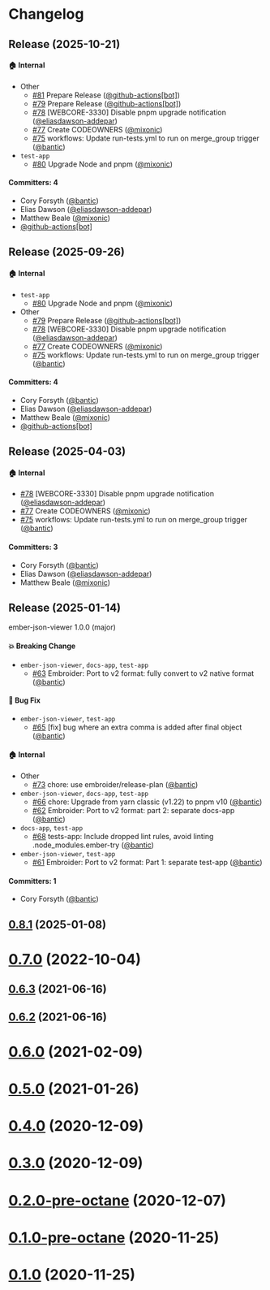 # Changelog

## Release (2025-10-21)



#### :house: Internal
* Other
  * [#81](https://github.com/Addepar/ember-json-viewer/pull/81) Prepare Release ([@github-actions[bot]](https://github.com/apps/github-actions))
  * [#79](https://github.com/Addepar/ember-json-viewer/pull/79) Prepare Release ([@github-actions[bot]](https://github.com/apps/github-actions))
  * [#78](https://github.com/Addepar/ember-json-viewer/pull/78) [WEBCORE-3330] Disable pnpm upgrade notification ([@eliasdawson-addepar](https://github.com/eliasdawson-addepar))
  * [#77](https://github.com/Addepar/ember-json-viewer/pull/77) Create CODEOWNERS ([@mixonic](https://github.com/mixonic))
  * [#75](https://github.com/Addepar/ember-json-viewer/pull/75) workflows: Update run-tests.yml to run on merge_group trigger ([@bantic](https://github.com/bantic))
* `test-app`
  * [#80](https://github.com/Addepar/ember-json-viewer/pull/80) Upgrade Node and pnpm ([@mixonic](https://github.com/mixonic))

#### Committers: 4
- Cory Forsyth ([@bantic](https://github.com/bantic))
- Elias Dawson ([@eliasdawson-addepar](https://github.com/eliasdawson-addepar))
- Matthew Beale ([@mixonic](https://github.com/mixonic))
- [@github-actions[bot]](https://github.com/apps/github-actions)

## Release (2025-09-26)



#### :house: Internal
* `test-app`
  * [#80](https://github.com/Addepar/ember-json-viewer/pull/80) Upgrade Node and pnpm ([@mixonic](https://github.com/mixonic))
* Other
  * [#79](https://github.com/Addepar/ember-json-viewer/pull/79) Prepare Release ([@github-actions[bot]](https://github.com/apps/github-actions))
  * [#78](https://github.com/Addepar/ember-json-viewer/pull/78) [WEBCORE-3330] Disable pnpm upgrade notification ([@eliasdawson-addepar](https://github.com/eliasdawson-addepar))
  * [#77](https://github.com/Addepar/ember-json-viewer/pull/77) Create CODEOWNERS ([@mixonic](https://github.com/mixonic))
  * [#75](https://github.com/Addepar/ember-json-viewer/pull/75) workflows: Update run-tests.yml to run on merge_group trigger ([@bantic](https://github.com/bantic))

#### Committers: 4
- Cory Forsyth ([@bantic](https://github.com/bantic))
- Elias Dawson ([@eliasdawson-addepar](https://github.com/eliasdawson-addepar))
- Matthew Beale ([@mixonic](https://github.com/mixonic))
- [@github-actions[bot]](https://github.com/apps/github-actions)

## Release (2025-04-03)



#### :house: Internal
* [#78](https://github.com/Addepar/ember-json-viewer/pull/78) [WEBCORE-3330] Disable pnpm upgrade notification ([@eliasdawson-addepar](https://github.com/eliasdawson-addepar))
* [#77](https://github.com/Addepar/ember-json-viewer/pull/77) Create CODEOWNERS ([@mixonic](https://github.com/mixonic))
* [#75](https://github.com/Addepar/ember-json-viewer/pull/75) workflows: Update run-tests.yml to run on merge_group trigger ([@bantic](https://github.com/bantic))

#### Committers: 3
- Cory Forsyth ([@bantic](https://github.com/bantic))
- Elias Dawson ([@eliasdawson-addepar](https://github.com/eliasdawson-addepar))
- Matthew Beale ([@mixonic](https://github.com/mixonic))

## Release (2025-01-14)

ember-json-viewer 1.0.0 (major)

#### :boom: Breaking Change
* `ember-json-viewer`, `docs-app`, `test-app`
  * [#63](https://github.com/Addepar/ember-json-viewer/pull/63) Embroider: Port to v2 format: fully convert to v2 native format ([@bantic](https://github.com/bantic))

#### :bug: Bug Fix
* `ember-json-viewer`, `test-app`
  * [#65](https://github.com/Addepar/ember-json-viewer/pull/65) [fix] bug where an extra comma is added after final object ([@bantic](https://github.com/bantic))

#### :house: Internal
* Other
  * [#73](https://github.com/Addepar/ember-json-viewer/pull/73) chore: use embroider/release-plan ([@bantic](https://github.com/bantic))
* `ember-json-viewer`, `docs-app`, `test-app`
  * [#66](https://github.com/Addepar/ember-json-viewer/pull/66) chore: Upgrade from yarn classic (v1.22) to pnpm v10 ([@bantic](https://github.com/bantic))
  * [#62](https://github.com/Addepar/ember-json-viewer/pull/62) Embroider: Port to v2 format: part 2: separate docs-app ([@bantic](https://github.com/bantic))
* `docs-app`, `test-app`
  * [#68](https://github.com/Addepar/ember-json-viewer/pull/68) tests-app: Include dropped lint rules, avoid linting .node_modules.ember-try ([@bantic](https://github.com/bantic))
* `ember-json-viewer`, `test-app`
  * [#61](https://github.com/Addepar/ember-json-viewer/pull/61) Embroider: Port to v2 format: Part 1: separate test-app ([@bantic](https://github.com/bantic))

#### Committers: 1
- Cory Forsyth ([@bantic](https://github.com/bantic))

## [0.8.1](https://github.com/Addepar/ember-json-viewer/compare/v0.7.0...v0.8.1) (2025-01-08)

# [0.7.0](https://github.com/Addepar/ember-json-viewer/compare/v0.6.3...v0.7.0) (2022-10-04)

## [0.6.3](https://github.com/Addepar/ember-json-viewer/compare/v0.6.2...v0.6.3) (2021-06-16)

## [0.6.2](https://github.com/Addepar/ember-json-viewer/compare/v0.6.0...v0.6.2) (2021-06-16)

# [0.6.0](https://github.com/Addepar/ember-json-viewer/compare/v0.5.0...v0.6.0) (2021-02-09)




# [0.5.0](https://github.com/Addepar/ember-json-viewer/compare/v0.5.0...v0.6.0) (2021-01-26)




# [0.4.0](https://github.com/Addepar/ember-json-viewer/compare/v0.5.0...v0.6.0) (2020-12-09)




# [0.3.0](https://github.com/Addepar/ember-json-viewer/compare/v0.5.0...v0.6.0) (2020-12-09)




# [0.2.0-pre-octane](https://github.com/Addepar/ember-json-viewer/compare/v0.5.0...v0.6.0) (2020-12-07)




# [0.1.0-pre-octane](https://github.com/Addepar/ember-json-viewer/compare/v0.5.0...v0.6.0) (2020-11-25)




# [0.1.0](https://github.com/Addepar/ember-json-viewer/compare/v0.5.0...v0.6.0) (2020-11-25)

